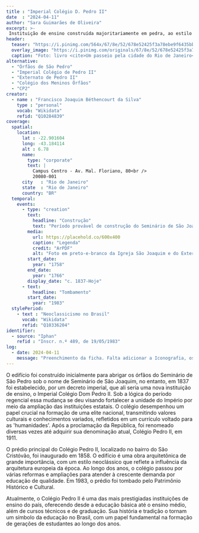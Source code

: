```yaml
---
title : "Imperial Colégio D. Pedro II"
date  : "2024-04-11"
author: "Sara Guimarães de Oliveira" 
excerpt: >- 
 Instituição de ensino construída majoritariamente em pedra, ao estilo neoclássico em 1875
header:
  teaser: "https://i.pinimg.com/564x/67/8e/52/678e52425f3a78ebe9f6435bb6de9e75.jpg"
  overlay_image: "https://i.pinimg.com/originals/67/8e/52/678e52425f3a78ebe9f6435bb6de9e75.jpg"
  caption: "Foto: livro <cite>Um passeio pela cidade do Rio de Janeiro</cite>, de Joaquim Manoel de Macedo, 1860, reedição do Senado Federal"
alternative:
  - "Órfãos de São Pedro"
  - "Imperial Colégio de Pedro II"
  - "Externato de Pedro II"
  - "Colégio dos Meninos Órfãos"
  - "CP2"
creator:
  - name : "Francisco Joaquim Béthencourt da Silva"
    type : "personal"
    vocab: "Wikidata"
    refid: "Q10284839"
coverage:
  spatial:
    location:
      lat : -22.901604
      long: -43.184114
      alt : 6.78 
      name:
        type: "corporate"
        text: |
          Campus Centro - Av. Mal. Floriano, 80<br />
          20080-001
      city   : "Rio de Janeiro"
      state  : "Rio de Janeiro"
      country: "BR"
  temporal:
    events:
      - type: "creation"
        text:
          headline: "Construção"
          text: "Período provável de construção do Seminário de São Joaquim"
        media:
          url: https://placehold.co/600x400
          caption: "Legenda"
          credit: "ArPDF"
          alt: "Foto em preto-e-branco da Igreja São Joaquim e do Externato de Pedro II"
        start_date:
          year: "1758"
        end_date:
          year: "1766"
        display_date: "c. 1837-Hoje"
      - text:
          headline: "Tombamento"
        start_date:
          year: "1983"
  stylePeriod:
    - text : "Neoclassicismo no Brasil"
      vocab: "Wikidata"
      refid: "Q10336204"
identifier:
  - source: "Iphan"
    refid : "Inscr. n.º 489, de 19/05/1983"
log:
  - date: 2024-04-11
    message: "Preenchimento da ficha. Falta adicionar a Iconografia, os DWGs e Docs."
---
```


O edifício foi construído inicialmente para abrigar os órfãos do
Seminário de São Pedro sob o nome de Seminário de São Joaquim, no
entanto, em 1837 foi estabelecido, por um decreto imperial, que ali
seria uma nova instituição de ensino, o Imperial Colégio Dom Pedro II.
Sob a lógica do período regencial essa mudança se deu visando fortalecer
a unidade do Império por meio da ampliação das instituições estatais. O
colégio desempenhou um papel crucial na formação de uma elite nacional,
transmitindo valores culturais e conhecimentos variados, refletidos em
um currículo voltado para as 'humanidades'. Após a proclamação da
República, foi renomeado diversas vezes até adquirir sua denominação
atual, Colégio Pedro II, em 1911.

O prédio principal do Colégio Pedro II, localizado no bairro do São
Cristóvão, foi inaugurado em 1858. O edifício é uma obra arquitetônica
de grande importância, com um estilo neoclássico que reflete a
influência da arquitetura europeia da época. Ao longo dos anos, o
colégio passou por várias reformas e ampliações para atender à crescente
demanda por educação de qualidade. Em 1983, o prédio foi tombado pelo
Patrimônio Histórico e Cultural.

Atualmente, o Colégio Pedro II é uma das mais prestigiadas instituições
de ensino do país, oferecendo desde a educação básica até o ensino
médio, além de cursos técnicos e de graduação. Sua história e tradição o
tornam um símbolo da educação no Brasil, com um papel fundamental na
formação de gerações de estudantes ao longo dos anos. 

